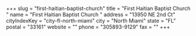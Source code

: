 +++
slug = "first-haitian-baptist-church"
title = "First Haitian Baptist Church "
name = "First Haitian Baptist Church "
address = "13950 NE 2nd Ct"
cityIndexKey = "city-fl-north-miami"
city = "North Miami"
state = "FL"
postal = "33161"
website = ""
phone = "305893-9129"
fax = ""
+++

